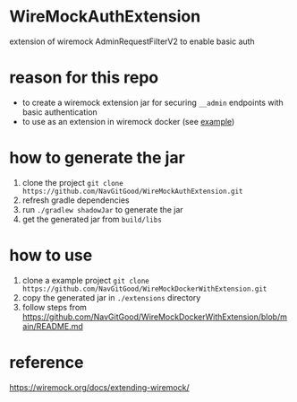 # WireMockAuthExtension
extension of wiremock AdminRequestFilterV2 to enable basic auth

# reason for this repo
- to create a wiremock extension jar for securing `__admin` endpoints with basic authentication
- to use as an extension in wiremock docker (see [example](https://github.com/NavGitGood/WireMockDockerWithExtension))

# how to generate the jar
1. clone the project `git clone https://github.com/NavGitGood/WireMockAuthExtension.git`
2. refresh gradle dependencies
3. run `./gradlew shadowJar` to generate the jar
4. get the generated jar from `build/libs`

# how to use
1. clone a example project `git clone https://github.com/NavGitGood/WireMockDockerWithExtension.git`
2. copy the generated jar in `./extensions` directory
3. follow steps from https://github.com/NavGitGood/WireMockDockerWithExtension/blob/main/README.md

# reference
https://wiremock.org/docs/extending-wiremock/